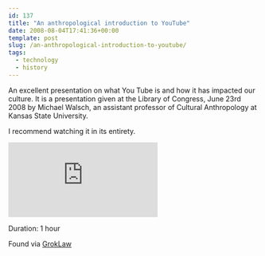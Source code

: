 ```yaml
---
id: 137
title: "An anthropological introduction to YouTube"
date: 2008-08-04T17:41:36+00:00
template: post
slug: /an-anthropological-introduction-to-youtube/
tags:
  - technology
  - history
---
```


An excellent presentation on what You Tube is and how it has impacted our
culture. It is a presentation given at the Library of Congress, June 23rd 2008
by Michael Walsch, an assistant professor of Cultural Anthropology at Kansas
State University.

I recommend watching it in its entirety.

<iframe src="https://www.youtube.com/embed/TPAO-lZ4_hU" frameborder="0" allow="autoplay; encrypted-media" allowfullscreen></iframe>

Duration: 1 hour

Found via [GrokLaw](http://www.groklaw.net/article.php?story=20080803232159314)

<!-- more -->
